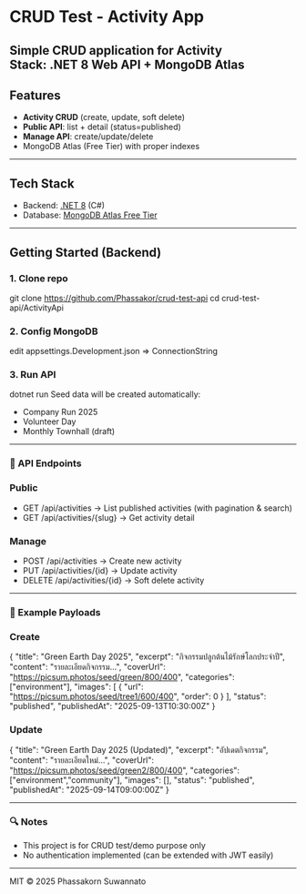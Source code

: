 # CRUD Test - Activity App

Simple CRUD application for **Activity**  
Stack: **.NET 8 Web API** + **MongoDB Atlas**
---

## Features

- **Activity CRUD** (create, update, soft delete)
- **Public API**: list + detail (status=published)
- **Manage API**: create/update/delete
- MongoDB Atlas (Free Tier) with proper indexes

---

## Tech Stack

- Backend: [.NET 8](https://dotnet.microsoft.com/) (C#)
- Database: [MongoDB Atlas Free Tier](https://www.mongodb.com/atlas/database)

---

## Getting Started (Backend)

### 1. Clone repo
git clone https://github.com/Phassakor/crud-test-api
cd crud-test-api/ActivityApi

### 2. Config MongoDB
edit appsettings.Development.json => ConnectionString

### 3. Run API
dotnet run
Seed data will be created automatically:
- Company Run 2025
- Volunteer Day
- Monthly Townhall (draft)

---

### 📡 API Endpoints
### Public
- GET /api/activities → List published activities (with pagination & search)
- GET /api/activities/{slug} → Get activity detail

### Manage
- POST /api/activities → Create new activity
- PUT /api/activities/{id} → Update activity
- DELETE /api/activities/{id} → Soft delete activity

---

### 📝 Example Payloads
### Create
{
  "title": "Green Earth Day 2025",
  "excerpt": "กิจกรรมปลูกต้นไม้รักษ์โลกประจำปี",
  "content": "รายละเอียดกิจกรรม...",
  "coverUrl": "https://picsum.photos/seed/green/800/400",
  "categories": ["environment"],
  "images": [
    { "url": "https://picsum.photos/seed/tree1/600/400", "order": 0 }
  ],
  "status": "published",
  "publishedAt": "2025-09-13T10:30:00Z"
}

### Update
{
  "title": "Green Earth Day 2025 (Updated)",
  "excerpt": "อัปเดตกิจกรรม",
  "content": "รายละเอียดใหม่...",
  "coverUrl": "https://picsum.photos/seed/green2/800/400",
  "categories": ["environment","community"],
  "images": [],
  "status": "published",
  "publishedAt": "2025-09-14T09:00:00Z"
}

---

### 🔍 Notes
- This project is for CRUD test/demo purpose only
- No authentication implemented (can be extended with JWT easily)

---

MIT © 2025 Phassakorn Suwannato
